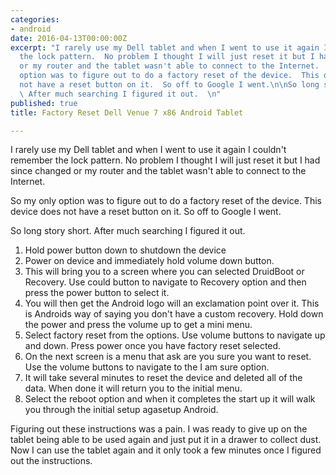 ```yaml
---
categories:
- android
date: 2016-04-13T00:00:00Z
excerpt: "I rarely use my Dell tablet and when I went to use it again I couldn't remember
  the lock pattern.  No problem I thought I will just reset it but I had since changed
  or my router and the tablet wasn't able to connect to the Internet.  \n\nSo my  only
  option was to figure out to do a factory reset of the device.  This device does
  not have a reset button on it.  So off to Google I went.\n\nSo long story short.
  \ After much searching I figured it out.  \n"
published: true
title: Factory Reset Dell Venue 7 x86 Android Tablet

---
```


I rarely use my Dell tablet and when I went to use it again I couldn't remember the lock pattern.  No problem I thought I will just reset it but I had since changed or my router and the tablet wasn't able to connect to the Internet.  

So my  only option was to figure out to do a factory reset of the device.  This device does not have a reset button on it.  So off to Google I went.

So long story short.  After much searching I figured it out.  

1. Hold power button down to shutdown the device 
1. Power on device and immediately hold volume down button.
 1. This will bring you to a screen where you can selected DruidBoot or Recovery.  Use could button to navigate  to Recovery option and then press the power button to select it. 
 1. You will then get the Android logo will an exclamation point over it. This is Androids way of saying you don't have a custom recovery.  Hold down the power and press the volume up to get a mini menu. 
 1. Select factory reset from the options.  Use volume buttons to navigate up and down.  Press power once you have factory reset selected.
 1. On the next screen is a menu that ask are you sure you want to reset.  Use the volume buttons to navigate to the I am sure option.  
 1. It will take several minutes to reset the device and deleted all of the data.  When done it will return you to the initial menu.
 1. Select the reboot option and when it completes the start up it will walk you through the initial setup agasetup Android.
   
Figuring out these instructions was a pain.  I was ready to give up on the tablet being able to be used again and just put it in a drawer to collect dust.  Now I can use the tablet again and it only took a few minutes once I figured out the instructions.  